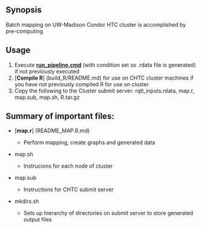 ## Synopsis
Batch mapping on UW-Madison Condor HTC cluster is accomplished by pre-computing 

## Usage
1. Execute [**run_pipeline.cmd**](../README.md) (with condition set so .rdata file is generated) if not previously executed
4. [**Compile R**] (build_R/README.md) for use on CHTC cluster machines if you have not previously compiled R for use on cluster
5. Copy the following to the Cluster submit server:
		rqtl_inputs.rdata, map.r, map.sub, map.sh, R.tar.gz


## Summary of important files:
* [**map.r**] (README_MAP.R.md)
  * Perform mapping, create graphs and generated data

* map.sh
  * Instrucions for each node of cluster

* map.sub
  * Instructions for CHTC submit server

* mkdirs.sh
  * Sets up hierarchy of directories on submit server to store generated output files

